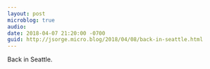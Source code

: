 ```yaml
---
layout: post
microblog: true
audio: 
date: 2018-04-07 21:20:00 -0700
guid: http://jsorge.micro.blog/2018/04/08/back-in-seattle.html
---
```

Back in Seattle.

